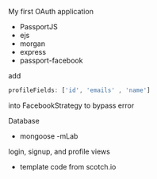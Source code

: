 My first OAuth application

- PassportJS
- ejs
- morgan
- express
- passport-facebook

add
```javascript
profileFields: ['id', 'emails' , 'name']
```

into FacebookStrategy to bypass error

Database
- mongoose
-mLab

login, signup, and profile views
- template code from scotch.io
